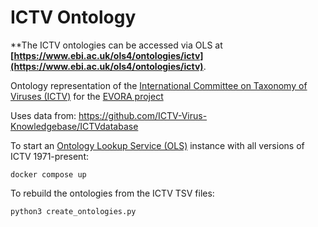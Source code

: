 

# ICTV Ontology

**The ICTV ontologies can be accessed via OLS at **[https://www.ebi.ac.uk/ols4/ontologies/ictv](https://www.ebi.ac.uk/ols4/ontologies/ictv)**.

Ontology representation of the [International Committee on Taxonomy of Viruses (ICTV)](https://ictv.global/) for the [EVORA project](https://evora-project.eu/)

Uses data from: https://github.com/ICTV-Virus-Knowledgebase/ICTVdatabase

To start an [Ontology Lookup Service (OLS)](https://github.com/EBISPOT/ols4) instance with all versions of ICTV 1971-present:

    docker compose up

To rebuild the ontologies from the ICTV TSV files:

    python3 create_ontologies.py



